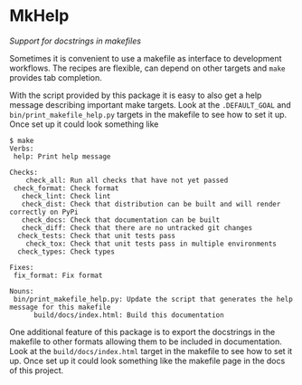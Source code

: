 # MkHelp

_Support for docstrings in makefiles_

Sometimes it is convenient to use a makefile as interface to development workflows.
The recipes are flexible, can depend on other targets and `make` provides tab completion.

With the script provided by this package it is easy to also get a help message describing important make targets.
Look at the `.DEFAULT_GOAL` and `bin/print_makefile_help.py` targets in the makefile to see how to set it up.
Once set up it could look something like

```text
$ make
Verbs:
 help: Print help message

Checks:
    check_all: Run all checks that have not yet passed
 check_format: Check format
   check_lint: Check lint
   check_dist: Check that distribution can be built and will render correctly on PyPi
   check_docs: Check that documentation can be built
   check_diff: Check that there are no untracked git changes
  check_tests: Check that unit tests pass
    check_tox: Check that unit tests pass in multiple environments
  check_types: Check types

Fixes:
 fix_format: Fix format

Nouns:
 bin/print_makefile_help.py: Update the script that generates the help message for this makefile
      build/docs/index.html: Build this documentation
```


One additional feature of this package is to export the docstrings in the makefile to other formats allowing them to be included in documentation.
Look at the `build/docs/index.html` target in the makefile to see how to set it up.
Once set up it could look something like the makefile page in the docs of this project.
